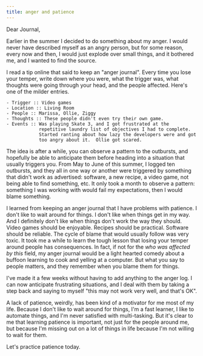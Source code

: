```yaml
---
title: anger and patience
---
```


Dear Journal,

Earlier in the summer I decided to do something about my anger. I would
never have described myself as an angry person, but for some reason,
every now and then, I would just explode over small things, and it
bothered me, and I wanted to find the source.

I read a tip online that said to keep an "anger journal". Every time you
lose your temper, write down where you were, what the trigger was, what
thoughts were going through your head, and the people affected. Here's
one of the milder entries.

``` {.example}
- Trigger :: Video games
- Location :: Living Room
- People :: Marissa, Ollie, Ziggy
- Thoughts :: These people didn't even try their own game.
- Events :: Was playing Skate 3, and I got frustrated at the
            repetitive laundry list of objectives I had to complete.
            Started ranting about how lazy the developers were and got
            too angry about it.  Ollie got scared.
```

The idea is after a while, you can observe a pattern to the outbursts,
and hopefully be able to anticipate them before heading into a situation
that usually triggers you. From May to June of this summer, I logged ten
outbursts, and they all in one way or another were triggered by
something that didn't work as advertised: software, a new recipe, a
video game, not being able to find something, etc. It only took a month
to observe a pattern: something I was working with would fail my
expectations, then I would blame something.

I learned from keeping an anger journal that I have problems with
patience. I don't like to wait around for things. I don't like when
things get in my way. And I definitely don't like when things don't work
the way they should. Video games should be enjoyable. Recipes should be
practical. Software should be reliable. The cycle of blame that would
usually follow was very toxic. It took me a while to learn the tough
lesson that losing your temper around people has consequences. In fact,
if not for the *who was affected by this* field, my anger journal would
be a light hearted comedy about a buffoon learning to cook and yelling
at a computer. But what you say to people matters, and they remember
when you blame them for things.

I've made it a few weeks without having to add anything to the anger
log. I can now anticipate frustrating situations, and I deal with them
by taking a step back and saying to myself "this may not work very well,
and that's OK".

A lack of patience, weirdly, has been kind of a motivator for me most of
my life. Because I don't like to wait around for things, I'm a fast
learner, I like to automate things, and I'm never satisfied with
multi-tasking. But it's clear to me that learning patience is important,
not just for the people around me, but because I'm missing out on a lot
of things in life because I'm not willing to wait for them.

Let's practice patience today.

